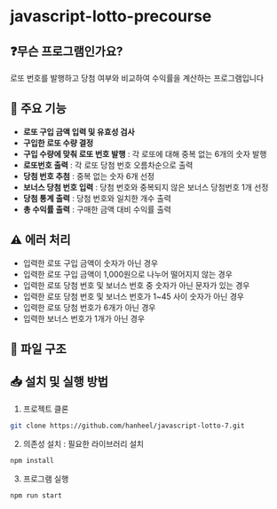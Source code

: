 # javascript-lotto-precourse

## ❓무슨 프로그램인가요?

로또 번호를 발행하고 당첨 여부와 비교하여 수익률을 계산하는 프로그램입니다

## 🚀 주요 기능

- **로또 구입 금액 입력 및 유효성 검사**
- **구입한 로또 수량 결정** 
- **구입 수량에 맞춰 로또 번호 발행** : 각 로또에 대해 중복 없는 6개의 숫자 발행
- **로또번호 출력** : 각 로또 당첨 번호 오름차순으로 출력
- **당첨 번호 추첨** : 중복 없는 숫자 6개 선정
- **보너스 당첨 번호 입력** : 당첨 번호와 중복되지 않은 보너스 당첨번호 1개 선정
- **당첨 통계 출력** : 당첨 번호와 일치한 개수 출력
- **총 수익률  출력** : 구매한 금액 대비 수익률 출력 

## ⚠️ 에러 처리
- 입력한 로또 구입 금액이 숫자가 아닌 경우
- 입력한 로또 구입 금액이 1,000원으로 나누어 떨어지지 않는 경우
- 입력한 로또 당첨 번호 및 보너스 번호 중 숫자가 아닌 문자가 있는 경우
- 입력한 로또 당첨 번호 및 보너스 번호가 1~45 사이 숫자가 아닌 경우
- 입력한 로또 당첨 번호가 6개가 아닌 경우
- 입력한 보너스 번호가 1개가 아닌 경우

## 📁 파일 구조

## 📥 설치 및 실행 방법

1. 프로젝트 클론

```bash
git clone https://github.com/hanheel/javascript-lotto-7.git
```

2. 의존성 설치 : 필요한 라이브러리 설치

```bash
npm install
```

3. 프로그램 실행

```bash
npm run start
```
